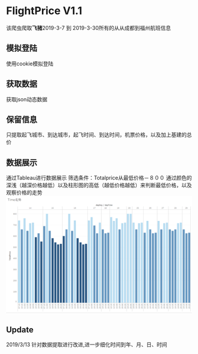 # FlightPrice V1.1

该爬虫爬取**飞猪**2019-3-7 到 2019-3-30所有的从从成都到福州航班信息

## 模拟登陆
使用cookie模拟登陆

## 获取数据
获取json动态数据

## 保留信息
只提取起飞城市、到达城市，起飞时间、到达时间，机票价格，以及加上基建的总价

## 数据展示
通过Tableau进行数据展示
筛选条件：Totalprice从最低价格－８００
通过颜色的深浅（越深价格越低）以及柱形图的高低（越低价格越低）来判断最低价格，以及观察价格的走势
 ![image](https://github.com/Teoluo/FlightPrice/blob/master/screenshots/1.png)

## Update
2019/3/13  针对数据提取进行改进,进一步细化时间到年、月、日、时间

